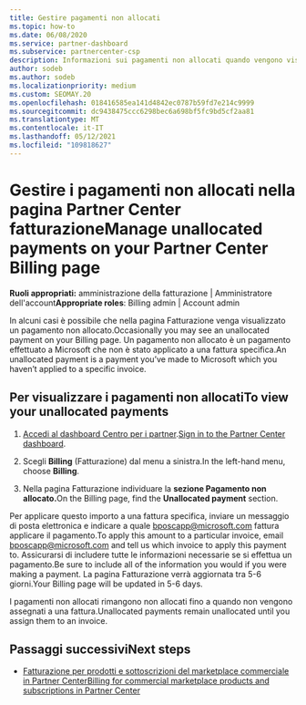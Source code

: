 ```yaml
---
title: Gestire pagamenti non allocati
ms.topic: how-to
ms.date: 06/08/2020
ms.service: partner-dashboard
ms.subservice: partnercenter-csp
description: Informazioni sui pagamenti non allocati quando vengono visualizzati nella pagina Partner Center fatturazione. Informazioni anche su come applicarle alle fatture.
author: sodeb
ms.author: sodeb
ms.localizationpriority: medium
ms.custom: SEOMAY.20
ms.openlocfilehash: 018416585ea141d4842ec0787b59fd7e214c9999
ms.sourcegitcommit: dc9438475ccc6298bec6a698bf5fc9bd5cf2aa81
ms.translationtype: MT
ms.contentlocale: it-IT
ms.lasthandoff: 05/12/2021
ms.locfileid: "109818627"
---
```

# <a name="manage-unallocated-payments-on-your-partner-center-billing-page"></a><span data-ttu-id="ba06e-104">Gestire i pagamenti non allocati nella pagina Partner Center fatturazione</span><span class="sxs-lookup"><span data-stu-id="ba06e-104">Manage unallocated payments on your Partner Center Billing page</span></span>

<span data-ttu-id="ba06e-105">**Ruoli appropriati:** amministrazione della fatturazione | Amministratore dell'account</span><span class="sxs-lookup"><span data-stu-id="ba06e-105">**Appropriate roles**: Billing admin | Account admin</span></span>

<span data-ttu-id="ba06e-106">In alcuni casi è possibile che nella pagina Fatturazione venga visualizzato un pagamento non allocato.</span><span class="sxs-lookup"><span data-stu-id="ba06e-106">Occasionally you may see an unallocated payment on your Billing page.</span></span> <span data-ttu-id="ba06e-107">Un pagamento non allocato è un pagamento effettuato a Microsoft che non è stato applicato a una fattura specifica.</span><span class="sxs-lookup"><span data-stu-id="ba06e-107">An unallocated payment is a payment you’ve made to Microsoft which you haven’t applied to a specific invoice.</span></span>

## <a name="to-view-your-unallocated-payments"></a><span data-ttu-id="ba06e-108">Per visualizzare i pagamenti non allocati</span><span class="sxs-lookup"><span data-stu-id="ba06e-108">To view your unallocated payments</span></span>

1. <span data-ttu-id="ba06e-109">[Accedi al dashboard Centro per i partner](https://partner.microsoft.com/dashboard/home).</span><span class="sxs-lookup"><span data-stu-id="ba06e-109">[Sign in to the Partner Center dashboard](https://partner.microsoft.com/dashboard/home).</span></span>

2. <span data-ttu-id="ba06e-110">Scegli **Billing** (Fatturazione) dal menu a sinistra.</span><span class="sxs-lookup"><span data-stu-id="ba06e-110">In the left-hand menu, choose **Billing**.</span></span>

3. <span data-ttu-id="ba06e-111">Nella pagina Fatturazione individuare la **sezione Pagamento non allocato.**</span><span class="sxs-lookup"><span data-stu-id="ba06e-111">On the Billing page, find the **Unallocated payment** section.</span></span> 

<span data-ttu-id="ba06e-112">Per applicare questo importo a una fattura specifica, inviare un messaggio di posta elettronica e indicare a quale bposcapp@microsoft.com fattura applicare il pagamento.</span><span class="sxs-lookup"><span data-stu-id="ba06e-112">To apply this amount to a particular invoice, email bposcapp@microsoft.com and tell us which invoice to apply this payment to.</span></span> <span data-ttu-id="ba06e-113">Assicurarsi di includere tutte le informazioni necessarie se si effettua un pagamento.</span><span class="sxs-lookup"><span data-stu-id="ba06e-113">Be sure to include all of the information you would if you were making a payment.</span></span> <span data-ttu-id="ba06e-114">La pagina Fatturazione verrà aggiornata tra 5-6 giorni.</span><span class="sxs-lookup"><span data-stu-id="ba06e-114">Your Billing page will be updated in 5-6 days.</span></span> 

<span data-ttu-id="ba06e-115">I pagamenti non allocati rimangono non allocati fino a quando non vengono assegnati a una fattura.</span><span class="sxs-lookup"><span data-stu-id="ba06e-115">Unallocated payments remain unallocated until you assign them to an invoice.</span></span> 

## <a name="next-steps"></a><span data-ttu-id="ba06e-116">Passaggi successivi</span><span class="sxs-lookup"><span data-stu-id="ba06e-116">Next steps</span></span>

- [<span data-ttu-id="ba06e-117">Fatturazione per prodotti e sottoscrizioni del marketplace commerciale in Partner Center</span><span class="sxs-lookup"><span data-stu-id="ba06e-117">Billing for commercial marketplace products and subscriptions in Partner Center</span></span>](csp-commercial-marketplace-billing.md)